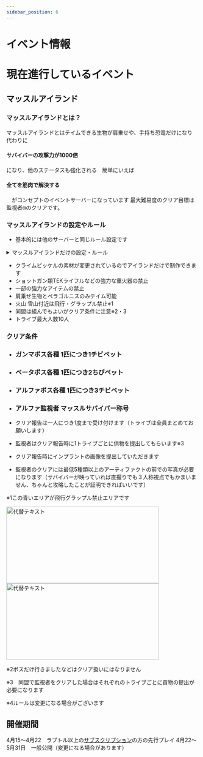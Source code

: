 ```yaml
---
sidebar_position: 6
---
```

# イベント情報
# 現在進行しているイベント

## マッスルアイランド

### マッスルアイランドとは？

マッスルアイランドとはテイムできる生物が肩乗せや、手持ち恐竜だけになり　代わりに<h4>サバイバーの攻撃力が1000倍</h4>になり、他のステータスも強化される　簡単にいえば<h4>全てを筋肉で解決する</h4>　がコンセプトのイベントサーバーになっています
最大難易度のクリア目標は監視者αのクリアです。

### マッスルアイランドの設定やルール
- 基本的には他のサーバーと同じルール設定です

<details>
  <summary>マッスルアイランドだけの設定・ルール</summary>

　サバイバーのステータス | 上がり幅 
  ------------------ | -------- 
  体力　　 　　　　　| 1.5倍  
  スタミナ　　　　　 | 1.5倍       
  酸素量　　　　　　　| 1倍    
  食料　　　　　　　 | 1倍    
  重量　　　　　　　　| 40倍    
  近接攻撃　　　　　　| 10ポイント時点で1000倍     
  移動速度　　　　　　| 1.5倍     
　

</details>

- クライムピッケルの素材が変更されているのでアイランドだけで制作できます
- ショットガン類TEKライフルなどの強力な重火器の禁止
- 一部の強力なアイテムの禁止
- 肩乗せ生物とペラゴルニスのみテイム可能
- 火山 雪山付近は飛行・グラップル禁止※1
- 同盟は組んでもよいがクリア条件に注意※2・3
- トライブ最大人数10人

### クリア条件
- <h3>ガンマボス各種 1匹につき1チビペット</h3>
- <h3>ベータボス各種 1匹につき2ちびペット</h3>
- <h3>アルファボス各種 1匹につき3チビペット</h3>
- <h3>アルファ監視者  マッスルサバイバー称号</h3>

- クリア報告は一人につき1度まで受け付けます（トライブは全員まとめてお願いします） 
- 監視者はクリア報告時に1トライブごとに供物を提出してもらいます※3
- クリア報告時にインプラントの画像を提出していただきます
- 監視者のクリアには最低5種類以上のアーティファクトの前での写真が必要になります（サバイバーが映っていれば直撮りでも３人称視点でもかまいません、ちゃんと攻略したことが証明できればいいです）

※1この青いエリアが飛行グラップル禁止エリアです

<img src="/img/event/area1.jpg" alt="代替テキスト" width="400" height="200"/><img src="/img/event/area2.jpg" alt="代替テキスト" width="400" height="200"/>

※2ボスだけ行きましたなどはクリア扱いにはなりません

※3　同盟で監視者をクリアした場合はそれぞれのトライブごとに貢物の提出が
必要になります

※4ルールは変更になる場合がございます

## 開催期間

4月15～4月22　ラプトル以上の[サブスクリプション](https://ark-tsudoi.f5.si/docs/Feeling)の方の先行プレイ
4月22～5月31日　一般公開（変更になる場合があります）

